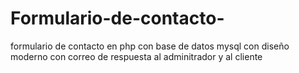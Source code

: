 # Formulario-de-contacto-
formulario de contacto en php con base de datos mysql con diseño moderno con correo de respuesta al adminitrador y al cliente 
